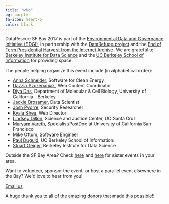 ```yaml
---
title: "who"
bg: purple
fa-icon: heart-o
color: black  
---
```


DataRescue SF Bay 2017 is part of the [Environmental Data and Governance Initiative (EDGI)](https://envirodatagov.org/), in partnership with the [DataRefuge project](http://www.ppehlab.org/datarefuge) and the [End of Term Presidential Harvest from the Internet Archive](http://eotarchive.cdlib.org/). We are grateful to [Berkeley Institute for Data Science](https://bids.berkeley.edu/) and the [UC Berkeley School of Information](https://ischool.berkeley.edu) for providing space.

The people helping organize this event include (in alphabetical order):

- [Anna Schneider](http://twitter.com/windupanna), Software for Clean Energy
- [Dazzia Szczepaniak](https://www.linkedin.com/in/dazzia), Web Content Coordinator
- [Diya Das](https://diyadas.github.io), Department of Molecular & Cell Biology, University of California - Berkeley
- [Jackie Brosamer](https://www.linkedin.com/in/jbrosamer), Data Scientist
- [Josh Pyorre](https://twitter.com/joshpyorre), Security Researcher
- [Kyala Shea](https://www.linkedin.com/in/kyala-shea), Web Director
- [Lindsey Dillon](http://sociology.ucsc.edu/faculty/singleton.php?&singleton=true&cruz_id=lidillon), Science and Justice Center, UC Santa Cruz
- [Maryam Vareth](http://twitter.com/maryamvareth), Specialist/PostDoc at University of California San Francisco 
- [Mike Ottum](https://www.linkedin.com/in/mikeottum), Software Engineer
- [Paul Duguid](http://people.ischool.berkeley.edu/~duguid/), UC Berkeley School of Information
- [Stuart Geiger](http://stuartgeiger.com), Berkeley Institute for Data Science


Outside the SF Bay Area? Check [here](https://envirodatagov.org/events/) and [here](http://www.ppehlab.org/datarescue-events) for sister events in your area.

Want to volunteer, sponsor the event, or host a parallel event elsewhere in the Bay? We'd love to hear from you!

<a class="btn btn-default btn-lg" href="mailto:datarescuesfbay@googlegroups.com">
  <i class="fa fa-envelope"></i> Email us
</a>

A huge thank you to all of [the amazing donors](http://datarescuesfbay.org/img/donors.pdf) that made this possible!!
